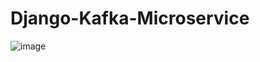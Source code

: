 # Django-Kafka-Microservice


![image](https://github.com/khayitov-dev/Django-Kafka-Microservice/assets/89244992/455f4427-1a9d-4d2a-bdfe-55ef907af5d1)
